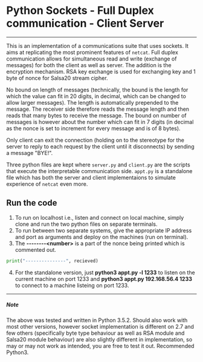 # Python Sockets - Full Duplex communication - Client Server

---

This is an implementation of a communications suite that uses sockets. It aims at replicating the most prominent features of `netcat`. Full duplex communication allows for simultaneous read and write (exchange of messages) for both the client as well as server. The addition is the encryption mechanism. RSA key exchange is used for exchanging key and 1 byte of nonce for Salsa20 stream cipher.

No bound on length of messages (technically, the bound is the length for which the value can fit in 20 digits, in decimal, which can be changed to allow larger messages). The length is automatically prepended to the message. The receiver side therefore reads the message length and then reads that many bytes to receive the message. The bound on number of messages is however about the number which can fit in 7 digits (in decimal as the nonce is set to increment for every message and is of 8 bytes).

Only client can exit the connection (holding on to the stereotype for the server to reply to each request by the client until it disconnects) by sending a message "BYE!". 

Three python files are kept where `server.py` and `client.py` are the scripts that execute the interpretable communication side. `appt.py` is a standalone file which has both the server and client implementaions to simulate experience of `netcat` even more.

## Run the code

1. To run on localhost i.e., listen and connect on local machine, simply clone and run the two python files on separate terminals.
2. To run between two separate systems, give the appropriate IP address and port as arguments and deploy on the machines (run on terminal).
3. The **--------\<number\>** is a part of the nonce being printed which is commented out. 
```python
print("---------------", recieved)
```
4. For the standalone version, just **python3 appt.py -l 1233** to listen on the current machine on port 1233 and **python3 appt.py 192.168.56.4 1233** to connect to a machine listeing on port 1233.

---

##### Note
The above was tested and written in Python 3.5.2. Should also work with most other versions, however socket implementation is different on 2.7 and few others (specifically byte type behaviour as well as RSA module and Salsa20 module behaviour) are also slightly different in implementation, so may or may not work as intended, you are free to test it out. Recommended Python3.
